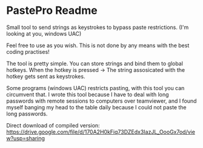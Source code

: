 # PastePro Readme
Small tool to send strings as keystrokes to bypass paste restrictions. (I'm looking at you, windows UAC)

Feel free to use as you wish. This is not done by any means with the best coding practises!

The tool is pretty simple. You can store strings and bind them to global hotkeys. When the hotkey is pressed -> The string assosicated with the hotkey
gets sent as keystrokes.

Some programs (windows UAC) restricts pasting, with this tool you can circumvent that. I wrote this tool because I have to deal with long passwords with remote sessions to computers over teamviewer, and I found myself banging my head to the table daily because I could not paste the long passwords.

Direct download of compiled version:
https://drive.google.com/file/d/170A2H0kFiq73DZEdx3IazJL_OooGx7od/view?usp=sharing
